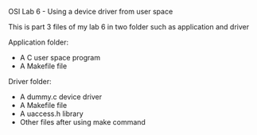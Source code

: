 OSI Lab 6 - Using a device driver from user space

This is part 3 files of my lab 6 in two folder such as application and driver

Application folder:
- A C user space program
- A Makefile file

Driver folder:
- A dummy.c device driver
- A Makefile file
- A uaccess.h library
- Other files after using make command
